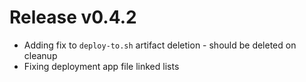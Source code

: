 # Release v0.4.2

- Adding fix to `deploy-to.sh` artifact deletion - should be deleted on cleanup
- Fixing deployment app file linked lists